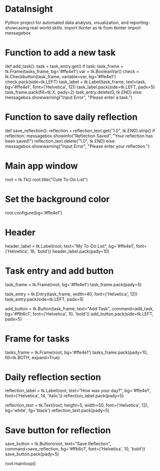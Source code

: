 # DataInsight
Python project for automated data analysis, visualization, and reporting-showcasing real-world skills.
import tkinter as tk
from tkinter import messagebox

# Function to add a new task
def add_task():
    task = task_entry.get()
    if task:
        task_frame = tk.Frame(tasks_frame, bg='#ffe4e1')
        var = tk.BooleanVar()
        check = tk.Checkbutton(task_frame, variable=var, bg='#ffe4e1')
        check.pack(side=tk.LEFT)
        task_label = tk.Label(task_frame, text=task, bg='#ffe4e1', font=('Helvetica', 12))
        task_label.pack(side=tk.LEFT, padx=5)
        task_frame.pack(fill=tk.X, pady=2)
        task_entry.delete(0, tk.END)
    else:
        messagebox.showwarning("Input Error", "Please enter a task.")

# Function to save daily reflection
def save_reflection():
    reflection = reflection_text.get("1.0", tk.END).strip()
    if reflection:
        messagebox.showinfo("Reflection Saved", "Your reflection has been saved!")
        reflection_text.delete("1.0", tk.END)
    else:
        messagebox.showwarning("Input Error", "Please enter your reflection.")

# Main app window
root = tk.Tk()
root.title("Cute To-Do List")

# Set the background color
root.configure(bg='#ffe4e1')

# Header
header_label = tk.Label(root, text="My To-Do List", bg='#ffe4e1', font=('Helvetica', 16, 'bold'))
header_label.pack(pady=10)

# Task entry and add button
task_frame = tk.Frame(root, bg='#ffe4e1')
task_frame.pack(pady=5)

task_entry = tk.Entry(task_frame, width=40, font=('Helvetica', 12))
task_entry.pack(side=tk.LEFT, padx=5)

add_button = tk.Button(task_frame, text="Add Task", command=add_task, bg='#ffb6c1', font=('Helvetica', 10, 'bold'))
add_button.pack(side=tk.LEFT, padx=5)

# Frame for tasks
tasks_frame = tk.Frame(root, bg='#ffe4e1')
tasks_frame.pack(pady=10, fill=tk.BOTH, expand=True)

# Daily reflection section
reflection_label = tk.Label(root, text="How was your day?", bg='#ffe4e1', font=('Helvetica', 14, 'italic'))
reflection_label.pack(pady=5)

reflection_text = tk.Text(root, height=5, width=50, font=('Helvetica', 12), bg='white', fg='black')
reflection_text.pack(pady=5)

# Save button for reflection
save_button = tk.Button(root, text="Save Reflection", command=save_reflection, bg='#ffb6c1', font=('Helvetica', 10, 'bold'))
save_button.pack(pady=5)

root.mainloop()